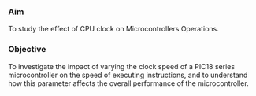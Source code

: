 ### Aim
To study the effect of CPU clock on Microcontrollers Operations.

### Objective
To investigate the impact of varying the clock speed of a PIC18 series microcontroller on the speed of executing instructions, and to understand how this parameter affects the overall performance of the microcontroller.
